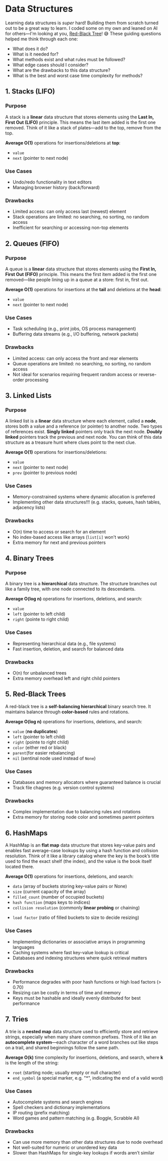 # Data Structures

Learning data structures is *super* hard! Building them from scratch turned out to be a great way to learn. I coded some on my own and leaned on AI for others—I'm looking at you, [Red-Black Tree](https://github.com/barronbytes/learning-to-code/blob/main/data-structures-and-algorithms/data-structures/my_red_black_tree.py)! 😅 These guiding questions helped me think through each one:

* What does it do?
* What is it needed for?
* What methods exist and what rules must be followed?
* What edge cases should I consider?
* What are the drawbacks to this data structure?
* What is the best and worst case time complexity for methods?

## 1. Stacks (LIFO)

### Purpose

A stack is a **linear** data structure that stores elements using the **Last In, First Out (LIFO)** principle. This means the last item added is the first one removed. Think of it like a stack of plates—add to the top, remove from the top.

**Average O(1)** operations for insertions/deletions at **top**:

* `value`
* `next` (pointer to next node)

### Use Cases

* Undo/redo functionality in text editors
* Managing browser history (back/forward)

### Drawbacks

* Limited access: can only access last (newest) element
* Stack operations are limited: no searching, no sorting, no random access
* Inefficient for searching or accessing non-top elements

## 2. Queues (FIFO)

### Purpose

A queue is a **linear** data structure that stores elements using the **First In, First Out (FIFO)** principle. This means the first item added is the first one removed—like people lining up in a queue at a store: first in, first out.

**Average O(1)** operations for insertions at the **tail** and deletions at the **head**:

* `value`
* `next` (pointer to next node)

### Use Cases

* Task scheduling (e.g., print jobs, OS process management)
* Buffering data streams (e.g., I/O buffering, network packets)

### Drawbacks

* Limited access: can only access the front and rear elements
* Queue operations are limited: no searching, no sorting, no random access
* Not ideal for scenarios requiring frequent random access or reverse-order processing

## 3. Linked Lists

### Purpose

A linked list is a **linear** data structure where each element, called a **node**, stores both a value and a reference (or pointer) to another node. Two types of references exist. **Singly linked** pointers only track the next node. **Doubly linked** pointers track the previous and next node. You can think of this data structure as a treasure hunt where clues point to the next clue.

**Average O(1)** operations for insertions/deletions:

* `value`
* `next` (pointer to next node)
* `prev` (pointer to previous node)

### Use Cases

* Memory-constrained systems where dynamic allocation is preferred
* Implementing other data structures!!! (e.g. stacks, queues, hash tables, adjacency lists)

### Drawbacks

* O(n) time to access or search for an element
* No index-based access like arrays (`list[i]` won't work)
* Extra memory for next and previous pointers

## 4. Binary Trees

### Purpose

A binary tree is a **hierarchical** data structure. The structure branches out like a family tree, with one node connected to its descendants.

**Average O(log n)** operations for insertions, deletions, and search:

* `value`
* `left` (pointer to left child)
* `right` (pointe to right child)

### Use Cases

* Representing hierarchical data (e.g., file systems)
* Fast insertion, deletion, and search for balanced data

### Drawbacks

* O(n) for unbalanced trees
* Extra memory overhead left and right child pointers

## 5. Red-Black Trees

A red-black tree is a **self-balancing hierarchical** binary search tree. It maintains balance through **color-based** rules and rotations.

**Average O(log n)** operations for insertions, deletions, and search:

* `value` (**no duplicates**)
* `left` (pointer to left child)
* `right` (pointe to right child)
* `color` (either red or black)
* `parent`(for easier rebalancing)
* `nil` (sentinal node used instead of `None`)

### Use Cases

* Databases and memory allocators where guaranteed balance is crucial
* Track file chagnes (e.g. version control systems)

### Drawbacks

* Complex implementation due to balancing rules and rotations
* Extra memory for storing node color and sometimes parent pointers

## 6. HashMaps

A HashMap is an **flat map** data structure that stores key-value pairs and enables fast average-case lookups by using a hash function and collision resolution. Think of it like a library catalog where the key is the book’s title used to find the exact shelf (the index), and the value is the book itself located there.

**Average O(1)** operations for insertions, deletions, and search:

* `data` (array of buckets storing key-value pairs or None)  
* `size` (current capacity of the array)  
* `filled_count` (number of occupied buckets)  
* `hash function` (maps keys to indices)  
* `collision resolution` (commonly **linear probing** or chaining)  
- `load factor` (ratio of filled buckets to size to decide resizing)  

### Use Cases

* Implementing dictionaries or associative arrays in programming languages  
* Caching systems where fast key-value lookup is critical  
* Databases and indexing structures where quick retrieval matters  

### Drawbacks

* Performance degrades with poor hash functions or high load factors (> 0.70)
* Resizing can be costly in terms of time and memory
* Keys must be hashable and ideally evenly distributed for best performance

## 7. Tries

A trie is a **nested map** data structure used to efficiently store and retrieve strings, especially when many share common prefixes. Think of it like an **autocomplete system**—each character of a word branches out like steps on a trail, and shared beginnings follow the same path.

**Average O(k)** time complexity for insertions, deletions, and search, where **k** is the length of the string:


* `root` (starting node; usually empty or null character)  
* `end_symbol` (a special marker, e.g. "*", indicating the end of a valid word)

### Use Cases

* Autocomplete systems and search engines  
* Spell checkers and dictionary implementations  
* IP routing (prefix matching)  
* Word games and pattern matching (e.g. Boggle, Scrabble AI)  

### Drawbacks

* Can use more memory than other data structures due to node overhead  
* Not well-suited for numeric or unordered key data  
* Slower than HashMaps for single-key lookups if words aren’t similar  
